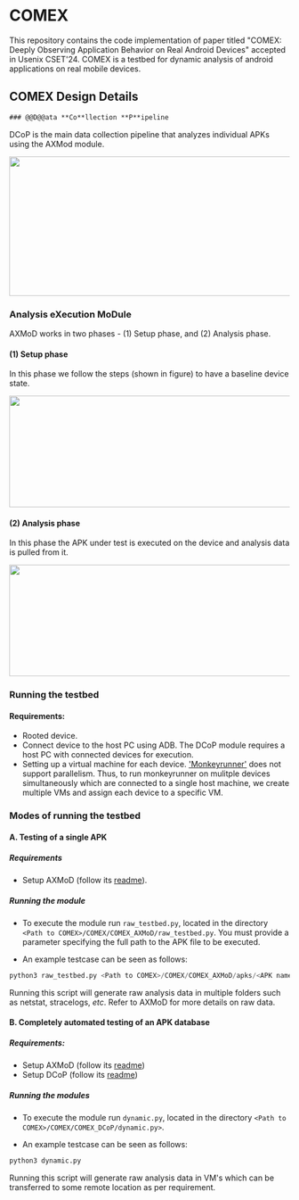 # COMEX
This repository contains the code implementation of paper titled "COMEX: Deeply Observing Application Behavior on Real Android Devices" accepted in Usenix CSET'24. COMEX is a testbed for dynamic analysis of android applications on real mobile devices. 

## COMEX Design Details

```diff
### @@D@@ata **Co**llection **P**ipeline
```
DCoP is the main data collection pipeline that analyzes individual APKs using the AXMod module. 

<div align = "center">
<img src="https://github.com/zeya2u9/COMEX/assets/108210209/9020254f-8801-4728-8eab-7dbd71c70380" width="600" height="250">

</div>

### **A**nalysis e**X**ecution **MoD**ule
AXMoD works in two phases - (1) Setup phase, and (2) Analysis phase. 

#### (1) Setup phase
In this phase we follow the steps (shown in figure) to have a baseline device state. 

<img src="https://github.com/zeya2u9/COMEX/assets/108210209/92a10c2c-9f87-4ff9-8eb0-e99a8934d705" width="800" height="200">

#### (2) Analysis phase
In this phase the APK under test is executed on the device and analysis data is pulled from it.

<img src="https://github.com/zeya2u9/COMEX/assets/108210209/7e22c81b-cfd1-4beb-b309-c848db5744c6" width="800" height="200">


### Running the testbed
#### Requirements:
- Rooted device.
- Connect device to the host PC using ADB. The DCoP module requires a host PC with connected devices for execution.
- Setting up a virtual machine for each device. ['Monkeyrunner'](https://developer.android.com/studio/test/monkeyrunner) does not support parallelism. Thus, to run monkeyrunner on mulitple devices simultaneously which are connected to a single host machine, we create multiple VMs and assign each device to a specific VM. 


### Modes of running the testbed

#### A. Testing of a single APK

##### Requirements
- Setup AXMoD (follow its [readme](https://github.com/zeya2u9/COMEX/blob/main/COMEX_AXMoD/README.md)).

##### Running the module
- To execute the module run `raw_testbed.py`, located in the directory `<Path to COMEX>/COMEX/COMEX_AXMoD/raw_testbed.py`. You must provide a parameter specifying the full path to the APK file to be executed.

- An example testcase can be seen as follows:

```python
python3 raw_testbed.py <Path to COMEX>/COMEX/COMEX_AXMoD/apks/<APK name>
```

Running this script will generate raw analysis data in multiple folders such as netstat, stracelogs, *etc*. Refer to AXMoD for more details on raw data.

#### B. Completely automated testing of an APK database

##### Requirements:
- Setup AXMoD (follow its [readme](https://github.com/zeya2u9/COMEX/blob/main/COMEX_AXMoD/README.md))
- Setup DCoP (follow its [readme](https://github.com/zeya2u9/COMEX/blob/main/COMEX_DCoP/README.md))

##### Running the modules
- To execute the module run `dynamic.py`, located in the directory `<Path to COMEX>/COMEX/COMEX_DCoP/dynamic.py>`.

- An example testcase can be seen as follows:

```python
python3 dynamic.py
```

Running this script will generate raw analysis data in VM's which can be transferred to some remote location as per requirement.
